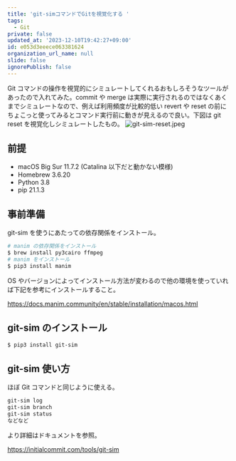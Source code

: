```yaml
---
title: 'git-simコマンドでGitを視覚化する '
tags:
  - Git
private: false
updated_at: '2023-12-10T19:42:27+09:00'
id: e053d3eeece063381624
organization_url_name: null
slide: false
ignorePublish: false
---
```


Git コマンドの操作を視覚的にシミュレートしてくれるおもしろそうなツールがあったので入れてみた。commit や merge は実際に実行されるのではなくあくまでシミュレートなので、例えば利用頻度が比較的低い revert や reset の前にちょこっと使ってみるとコマンド実行前に動きが見えるので良い。下図は git reset を視覚化しシミュレートしたもの。
![git-sim-reset.jpeg](https://qiita-image-store.s3.ap-northeast-1.amazonaws.com/0/59081/fc61274b-ff6d-7afc-51db-7f7ee369fb4f.jpeg)

## 前提

- macOS Big Sur 11.7.2 (Catalina 以下だと動かない模様)
- Homebrew 3.6.20
- Python 3.8
- pip 21.1.3

## 事前準備

git-sim を使うにあたっての依存関係をインストール。

```bash
# manim の依存関係をインストール
$ brew install py3cairo ffmpeg
# manim をインストール
$ pip3 install manim
```

OS やバージョンによってインストール方法が変わるので他の環境を使っていれば下記を参考にインストールすること。

https://docs.manim.community/en/stable/installation/macos.html

## git-sim のインストール

```bash
$ pip3 install git-sim
```

## git-sim 使い方

ほぼ Git コマンドと同じように使える。

```bash
git-sim log
git-sim branch
git-sim status
などなど
```

より詳細はドキュメントを参照。

https://initialcommit.com/tools/git-sim
